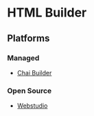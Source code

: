 # HTML Builder

## Platforms

### Managed

- [Chai Builder](https://chaibuilder.com)

### Open Source

- [Webstudio](https://github.com/webstudio-is/webstudio)

<!--
https://figma-clone-ivory-eight.vercel.app/
https://shots.so
https://github.com/NiazMorshed2007/popwola
https://stackbit.com
-->
